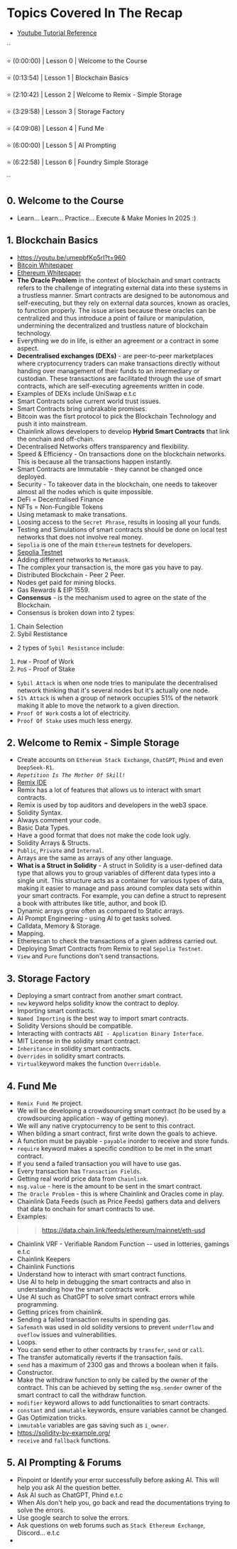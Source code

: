 # Topics Covered In The Recap
- [Youtube Tutorial Reference](https://www.youtube.com/watch?v=umepbfKp5rI)

``

⭐️ (0:00:00) | Lesson 0 | Welcome to the Course

⭐️ (0:13:54) | Lesson 1 | Blockchain Basics

⭐️ (2:10:42) | Lesson 2 | Welcome to Remix - Simple Storage

⭐️ (3:29:58) | Lesson 3 | Storage Factory

⭐️ (4:09:08) | Lesson 4 | Fund Me

⭐️ (6:00:00) | Lesson 5 | AI Prompting

⭐️ (6:22:58) | Lesson 6 | Foundry Simple Storage

``

## 0. Welcome to the Course
- Learn... Learn... Practice... Execute & Make Monies In 2025 :)

## 1. Blockchain Basics
- https://youtu.be/umepbfKp5rI?t=960
- [Bitcoin Whitepaper](https://bitcoin.org/bitcoin.pdf)
- [Ethereum Whitepaper](https://ethereum.org/en/whitepaper/)
- **The Oracle Problem** in the context of blockchain and smart contracts refers to the challenge of integrating external data into these systems in a trustless manner. Smart contracts are designed to be autonomous and self-executing, but they rely on external data sources, known as oracles, to function properly. The issue arises because these oracles can be centralized and thus introduce a point of failure or manipulation, undermining the decentralized and trustless nature of blockchain technology.
- Everything  we do in life, is either an agreement or a contract in some aspect.
- **Decentralised exchanges (DEXs)** - are peer-to-peer marketplaces where cryptocurrency traders can make transactions directly without handing over management of their funds to an intermediary or custodian. These transactions are facilitated through the use of smart contracts, which are self-executing agreements written in code.
- Examples of DEXs include UniSwap e.t.c
- Smart Contracts solve current world trust issues.
- Smart Contracts bring unbrakable promises.
- Bitcoin was the fisrt protocol to pick the Blockchain Technology and push it into mainstream.
- Chainlink allows developers to develop **Hybrid Smart Contracts** that link the onchain and off-chain.
- Decentralised Networks offers transparency and flexibility. 
- Speed & Efficiency - On transactions done on the blockchain networks. This is because all the transactions happen instantly.
- Smart Contracts are Immutable - they cannot be changed once deployed. 
- Security - To takeover data in the blockchain, one needs to takeover almost all the nodes which is quite impossible.
- DeFi = Decentralised Finance
- NFTs = Non-Fungible Tokens
- Using metamask to make transations.
- Loosing access to the `Secret Phrase`, results in loosing all your funds.
- Testing and Simulations of smart contracts should be done on local test networks that does not involve real money.
- `Sepolia` is one of the main `Ethereum` testnets for developers.
- [Sepolia Testnet](https://sepolia.etherscan.io/)
- Adding different networks to `Metamask`.
- The complex your transaction is, the more gas you have to pay.
- Distributed Blockchain - Peer 2 Peer.
- Nodes get paid for mining blocks.
- Gas Rewards & EIP 1559.
- **Consensus** - is the mechanism used to agree on the state of the Blockchain.
-  Consensus is broken down into 2 types:
1. Chain Selection
2. Sybil Restistance

- 2 types of `Sybil Resistance` include:
1. `PoW` - Proof of Work
2. `PoS` - Proof of Stake

- `Sybil Attack` is when one node tries to manipulate the decentralised network thinking that it's several nodes but it's actually one node.
- `51% Attack` is when a group of network occupies 51% of the network making it able to move the network to a given direction.
- `Proof Of Work` costs a lot of electricity.
- `Proof Of Stake` uses much less energy.

## 2. Welcome to Remix - Simple Storage
- Create accounts on `Ethereum Stack Exchange`, `ChatGPT`, `Phind` and even `DeepSeek-R1`.
- *`Repetition Is The Mother Of Skill!`*
- [Remix IDE](https://remix.ethereum.org/)
- Remix has a lot of features that allows us to interact with smart contracts.
- Remix is used by top auditors and developers in the web3 space.
- Solidity Syntax.
- Always comment your code.
- Basic Data Types.
- Have a good format that does not make the code look ugly.
- Solidity Arrays & Structs.
- `Public`, `Private` and `Internal`.
- Arrays are the same as arrays of any other language.
- **What is a Struct in Solidity** - A struct in Solidity is a user-defined data type that allows you to group variables of different data types into a single unit. This structure acts as a container for various types of data, making it easier to manage and pass around complex data sets within your smart contracts. For example, you can define a struct to represent a book with attributes like title, author, and book ID.
- Dynamic arrays grow often as compared to Static arrays.
- AI Prompt Engineering - using AI to get tasks solved.
- Calldata, Memory & Storage.
- Mapping.
- Etherescan to check the transactions of a given address carried out.
- Deploying Smart Contracts from Remix to real `Sepolia Testnet`.
- `View` and `Pure` functions don't send transactions.

## 3. Storage Factory
- Deploying a smart contract from another smart contract.
- `new` keyword helps solidity know the contract to deploy.
- Importing smart contracts.
- `Named Importing` is the best way to import smart contracts.
- Solidity Versions should be compatible.
- Interacting with contracts `ABI - Application Binary Interface`.
- MIT License in the solidity smart contract.
- `Inheritance` in solidity smart contracts.
- `Overrides` in solidity smart contracts.
- `Virtual`keyword makes the function `Overridable`.

## 4. Fund Me
- `Remix Fund Me` project.
- We will be developing a crowdsourcing smart contract (to be used by a crowdsourcing application - way of getting money).
- We will any native cryptocurrency to be sent to this contract.
- When bilding a smart contract, first write down the goals to achieve.
- A function must be payable - `payable` inorder to receive and store funds.
- `require` keyword makes a specific condition to be met in the smart contract.
- If you send a failed transaction you will have to use gas.
- Every transaction has `Transaction Fields`.
- Getting real world price data from `Chainlink`.
- `msg.value` - here is the amount to be sent in the smart contract.
- `The Oracle Problem` - this is where Chainlink and Oracles come in play.
- Chainlink Data Feeds (such as Price Feeds) gathers data and delivers that data to onchain for smart contracts to use.
- Examples: 

>> https://data.chain.link/feeds/ethereum/mainnet/eth-usd

- Chainlink VRF - Verifiable Random Function -- used in lotteries, gamings e.t.c
- Chainlink Keepers
- Chainlink Functions
- Understand how to interact with smart contract functions.
- Use AI to help in debugging the smart contracts and also in understanding how the smart contracts work.
- Use AI such as ChatGPT to solve smart contract errors while programming.
- Getting prices from chainlink.
- Sending a failed transaction results in spending gas.
- `Safemath` was used in old solidity versions to prevent `underflow` and `oveflow` issues and vulnerabilities.
- Loops.
- You can send ether to other contracts by `transfer`, `send` or `call`.
- The transfer automatically reverts if the transaction fails.
- `send` has a maximum of 2300 gas and throws a boolean when it fails.
- Constructor.
- Make the withdraw function to only be called by the owner of the contract. This can be achieved by setting the `msg.sender` owner of the smart contract to call the withdraw function.
- `modifier` keyword allows to add functionalities to smart contracts.
- `constant` and `immutable` keywords, ensure variables cannot be changed.
- Gas Optimization tricks.
- `immutable` variables are gas saving such as `i_owner`.
- https://solidity-by-example.org/
- `receive` and `fallback` functions.

## 5. AI Prompting & Forums
- Pinpoint or Identify your error successfully before asking AI. This will help you ask AI the question better.
- Ask AI such as ChatGPT, Phind e.t.c 
- When AIs don't help you, go back and read the documentations trying to solve the errors.
- Use google search to solve the errors.
- Ask questions on web forums such as `Stack Ethereum Exchange`, Discord... e.t.c
- 